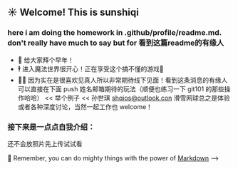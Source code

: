 ## ☀️ Welcome! This is sunshiqi

### here i am doing the homework in .github/profile/readme.md. don't really have much to say but for 看到这篇readme的有缘人

- 🥳 给大家拜个早年！
- 🕴 进入魔法世界很开心！正在享受这个搞不懂的游戏👾
- 👯‍♀️ 因为实在是很喜欢见真人所以非常期待线下见面！看到这条消息的有缘人可以直接在下面 push 姓名邮箱期待的玩法（顺便也练习一下 git101 的那些操作哈哈）
<< 举个例子
<< 孙世琪 shqios@outlook.con 滑雪网球总之是体验或者各种深度讨论，当然一起工作也 welcome！

### 接下来是一点点自我介绍：
还不会放照片先上传试试看

🧙 Remember, you can do mighty things with the power of [Markdown](https://docs.github.com/github/writing-on-github/getting-started-with-writing-and-formatting-on-github/basic-writing-and-formatting-syntax)
-->
